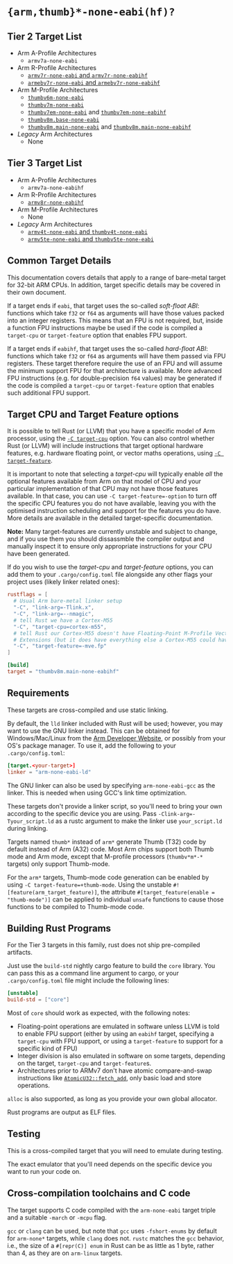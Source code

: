 # `{arm,thumb}*-none-eabi(hf)?`

## Tier 2 Target List

- Arm A-Profile Architectures
  - `armv7a-none-eabi`
- Arm R-Profile Architectures
  - [`armv7r-none-eabi` and `armv7r-none-eabihf`](armv7r-none-eabi.md)
  - [`armebv7r-none-eabi` and `armebv7r-none-eabihf`](armv7r-none-eabi.md)
- Arm M-Profile Architectures
  - [`thumbv6m-none-eabi`](thumbv6m-none-eabi.md)
  - [`thumbv7m-none-eabi`](thumbv7m-none-eabi.md)
  - [`thumbv7em-none-eabi`](thumbv7em-none-eabi.md) and [`thumbv7em-none-eabihf`](thumbv7em-none-eabihf.md)
  - [`thumbv8m.base-none-eabi`](thumbv8m.base-none-eabi.md)
  - [`thumbv8m.main-none-eabi`](thumbv8m.main-none-eabi.md) and [`thumbv8m.main-none-eabihf`](thumbv8m.main-none-eabihf.md)
- *Legacy* Arm Architectures
  - None

## Tier 3 Target List

- Arm A-Profile Architectures
  - `armv7a-none-eabihf`
- Arm R-Profile Architectures
  - [`armv8r-none-eabihf`](armv8r-none-eabihf.md)
- Arm M-Profile Architectures
  - None
- *Legacy* Arm Architectures
  - [`armv4t-none-eabi` and `thumbv4t-none-eabi`](armv4t-none-eabi.md)
  - [`armv5te-none-eabi` and `thumbv5te-none-eabi`](armv5te-none-eabi.md)

## Common Target Details

This documentation covers details that apply to a range of bare-metal target for
32-bit ARM CPUs. In addition, target specific details may be covered in their
own document.

If a target ends if `eabi`, that target uses the so-called *soft-float ABI*:
functions which take `f32` or `f64` as arguments will have those values packed
into an integer registers. This means that an FPU is not required, but, inside a
function FPU instructions maybe be used if the code is compiled a `target-cpu`
or `target-feature` option that enables FPU support.

If a target ends if `eabihf`, that target uses the so-called *hard-float ABI*:
functions which take `f32` or `f64` as arguments will have them passed via FPU
registers. These target therefore require the use of an FPU and will assume the
minimum support FPU for that architecture is available. More advanced FPU
instructions (e.g. for double-precision `f64` values) may be generated if the
code is compiled a `target-cpu` or `target-feature` option that enables such
additional FPU support.

## Target CPU and Target Feature options

It is possible to tell Rust (or LLVM) that you have a specific model of Arm
processor, using the [`-C target-cpu`][target-cpu] option. You can also control
whether Rust (or LLVM) will include instructions that target optional hardware
features, e.g. hardware floating point, or vector maths operations, using [`-C
target-feature`][target-feature].

It is important to note that selecting a *target-cpu* will typically enable
*all* the optional features available from Arm on that model of CPU and your
particular implementation of that CPU may not have those features available. In
that case, you can use `-C target-feature=-option` to turn off the specific CPU
features you do not have available, leaving you with the optimised instruction
scheduling and support for the features you do have. More details are available
in the detailed target-specific documentation.

**Note:** Many target-features are currently unstable and subject to change, and
if you use them you should dissassmble the compiler output and manually inspect
it to ensure only appropriate instructions for your CPU have been generated.

If do you wish to use the *target-cpu* and *target-feature* options, you can add
them to your `.cargo/config.toml` file alongside any other flags your project
uses (likely linker related ones):

```toml
rustflags = [
  # Usual Arm bare-metal linker setup
  "-C", "link-arg=-Tlink.x",
  "-C", "link-arg=--nmagic",
  # tell Rust we have a Cortex-M55
  "-C", "target-cpu=cortex-m55",
  # tell Rust our Cortex-M55 doesn't have Floating-Point M-Profile Vector
  # Extensions (but it does have everything else a Cortex-M55 could have).
  "-C", "target-feature=-mve.fp"
]

[build]
target = "thumbv8m.main-none-eabihf"
```

[target-cpu]: https://doc.rust-lang.org/rustc/codegen-options/index.html#target-cpu
[target-feature]: https://doc.rust-lang.org/rustc/codegen-options/index.html#target-feature

## Requirements

These targets are cross-compiled and use static linking.

By default, the `lld` linker included with Rust will be used; however, you may
want to use the GNU linker instead. This can be obtained for Windows/Mac/Linux
from the [Arm Developer Website][arm-gnu-toolchain], or possibly from your OS's
package manager. To use it, add the following to your `.cargo/config.toml`:

```toml
[target.<your-target>]
linker = "arm-none-eabi-ld"
```

The GNU linker can also be used by specifying `arm-none-eabi-gcc` as the
linker. This is needed when using GCC's link time optimization.

[arm-gnu-toolchain]: https://developer.arm.com/Tools%20and%20Software/GNU%20Toolchain

These targets don't provide a linker script, so you'll need to bring your own
according to the specific device you are using. Pass
`-Clink-arg=-Tyour_script.ld` as a rustc argument to make the linker use
`your_script.ld` during linking.

Targets named `thumb*` instead of `arm*` generate Thumb (T32) code by default
instead of Arm (A32) code. Most Arm chips support both Thumb mode and Arm mode,
except that M-profile processors (`thumbv*m*-*` targets) only support Thumb-mode.

For the `arm*` targets, Thumb-mode code generation can be enabled by using `-C
target-feature=+thumb-mode`. Using the unstable
`#![feature(arm_target_feature)]`, the attribute `#[target_feature(enable =
"thumb-mode")]` can be applied to individual `unsafe` functions to cause those
functions to be compiled to Thumb-mode code.

## Building Rust Programs

For the Tier 3 targets in this family, rust does not ship pre-compiled
artifacts.

Just use the `build-std` nightly cargo feature to build the `core` library. You
can pass this as a command line argument to cargo, or your `.cargo/config.toml`
file might include the following lines:

```toml
[unstable]
build-std = ["core"]
```

Most of `core` should work as expected, with the following notes:

* Floating-point operations are emulated in software unless LLVM is told to
  enable FPU support (either by using an `eabihf` target, specifying a
  `target-cpu` with FPU support, or using a `target-feature` to support for a
  specific kind of FPU)
* Integer division is also emulated in software on some targets, depending on
  the target, `target-cpu` and `target-feature`s.
* Architectures prior to ARMv7 don't have atomic compare-and-swap instructions
  like [`AtomicU32::fetch_add`][fetch-add], only basic load and store
  operations.

`alloc` is also supported, as long as you provide your own global allocator.

Rust programs are output as ELF files.

[fetch-add]: https://doc.rust-lang.org/stable/std/sync/atomic/struct.AtomicU32.html#method.fetch_add

## Testing

This is a cross-compiled target that you will need to emulate during testing.

The exact emulator that you'll need depends on the specific device you want to
run your code on.

## Cross-compilation toolchains and C code

The target supports C code compiled with the `arm-none-eabi` target triple and
a suitable `-march` or `-mcpu` flag.

`gcc` or `clang` can be used, but note that `gcc` uses `-fshort-enums` by
default for `arm-none*` targets, while `clang` does not. `rustc` matches the
`gcc` behavior, i.e., the size of a `#[repr(C)] enum` in Rust can be as little
as 1 byte, rather than 4, as they are on `arm-linux` targets.
